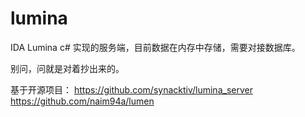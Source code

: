 # lumina

IDA Lumina c# 实现的服务端，目前数据在内存中存储，需要对接数据库。

别问，问就是对着抄出来的。

基于开源项目：
https://github.com/synacktiv/lumina_server
https://github.com/naim94a/lumen
